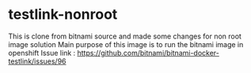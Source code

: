 # testlink-nonroot
This is clone from bitnami source and made some changes for non root image solution
Main purpose of this image is to run the bitnami image in openshift
Issue link :
https://github.com/bitnami/bitnami-docker-testlink/issues/96
